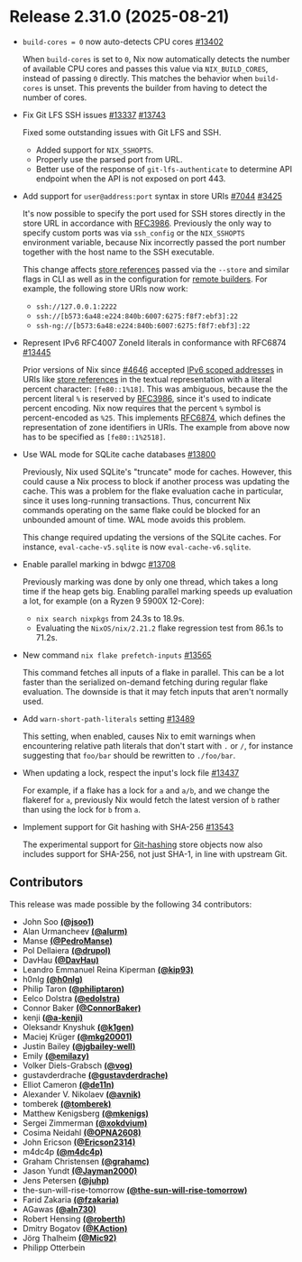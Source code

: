 # Release 2.31.0 (2025-08-21)

- `build-cores = 0` now auto-detects CPU cores [#13402](https://github.com/NixOS/nix/pull/13402)

  When `build-cores` is set to `0`, Nix now automatically detects the number of available CPU cores and passes this value via `NIX_BUILD_CORES`, instead of passing `0` directly. This matches the behavior when `build-cores` is unset. This prevents the builder from having to detect the number of cores.

- Fix Git LFS SSH issues [#13337](https://github.com/NixOS/nix/issues/13337) [#13743](https://github.com/NixOS/nix/pull/13743)

  Fixed some outstanding issues with Git LFS and SSH.

  * Added support for `NIX_SSHOPTS`.
  * Properly use the parsed port from URL.
  * Better use of the response of `git-lfs-authenticate` to determine API endpoint when the API is not exposed on port 443.

- Add support for `user@address:port` syntax in store URIs [#7044](https://github.com/NixOS/nix/issues/7044) [#3425](https://github.com/NixOS/nix/pull/3425)

  It's now possible to specify the port used for SSH stores directly in the store URL in accordance with [RFC3986](https://datatracker.ietf.org/doc/html/rfc3986). Previously the only way to specify custom ports was via `ssh_config` or the `NIX_SSHOPTS` environment variable, because Nix incorrectly passed the port number together with the host name to the SSH executable.

  This change affects [store references](@docroot@/store/types/index.md#store-url-format) passed via the `--store` and similar flags in CLI as well as in the configuration for [remote builders](@docroot@/command-ref/conf-file.md#conf-builders). For example, the following store URIs now work:

  - `ssh://127.0.0.1:2222`
  - `ssh://[b573:6a48:e224:840b:6007:6275:f8f7:ebf3]:22`
  - `ssh-ng://[b573:6a48:e224:840b:6007:6275:f8f7:ebf3]:22`

- Represent IPv6 RFC4007 ZoneId literals in conformance with RFC6874 [#13445](https://github.com/NixOS/nix/pull/13445)

  Prior versions of Nix since [#4646](https://github.com/NixOS/nix/pull/4646) accepted [IPv6 scoped addresses](https://datatracker.ietf.org/doc/html/rfc4007) in URIs like [store references](@docroot@/store/types/index.md#store-url-format) in the textual representation with a literal percent character: `[fe80::1%18]`. This was ambiguous, because the the percent literal `%` is reserved by [RFC3986](https://datatracker.ietf.org/doc/html/rfc3986), since it's used to indicate percent encoding. Nix now requires that the percent `%` symbol is percent-encoded as `%25`. This implements [RFC6874](https://datatracker.ietf.org/doc/html/rfc6874), which defines the representation of zone identifiers in URIs. The example from above now has to be specified as `[fe80::1%2518]`.

- Use WAL mode for SQLite cache databases [#13800](https://github.com/NixOS/nix/pull/13800)

  Previously, Nix used SQLite's "truncate" mode for caches. However, this could cause a Nix process to block if another process was updating the cache. This was a problem for the flake evaluation cache in particular, since it uses long-running transactions. Thus, concurrent Nix commands operating on the same flake could be blocked for an unbounded amount of time. WAL mode avoids this problem.

  This change required updating the versions of the SQLite caches. For instance, `eval-cache-v5.sqlite` is now `eval-cache-v6.sqlite`.

- Enable parallel marking in bdwgc [#13708](https://github.com/NixOS/nix/pull/13708)

  Previously marking was done by only one thread, which takes a long time if the heap gets big. Enabling parallel marking speeds up evaluation a lot, for example (on a Ryzen 9 5900X 12-Core):

  * `nix search nixpkgs` from 24.3s to 18.9s.
  * Evaluating the `NixOS/nix/2.21.2` flake regression test from 86.1s to 71.2s.

- New command `nix flake prefetch-inputs` [#13565](https://github.com/NixOS/nix/pull/13565)

  This command fetches all inputs of a flake in parallel. This can be a lot faster than the serialized on-demand fetching during regular flake evaluation. The downside is that it may fetch inputs that aren't normally used.

- Add `warn-short-path-literals` setting [#13489](https://github.com/NixOS/nix/pull/13489)

  This setting, when enabled, causes Nix to emit warnings when encountering relative path literals that don't start with `.` or `/`, for instance suggesting that `foo/bar` should be rewritten to `./foo/bar`.

- When updating a lock, respect the input's lock file [#13437](https://github.com/NixOS/nix/pull/13437)

  For example, if a flake has a lock for `a` and `a/b`, and we change the flakeref for `a`, previously Nix would fetch the latest version of `b` rather than using the lock for `b` from `a`.

- Implement support for Git hashing with SHA-256 [#13543](https://github.com/NixOS/nix/pull/13543)

  The experimental support for [Git-hashing](@docroot@/development/experimental-features.md#xp-feature-git-hashing) store objects now also includes support for SHA-256, not just SHA-1, in line with upstream Git.

## Contributors

This release was made possible by the following 34 contributors:

- John Soo [**(@jsoo1)**](https://github.com/jsoo1)
- Alan Urmancheev [**(@alurm)**](https://github.com/alurm)
- Manse [**(@PedroManse)**](https://github.com/PedroManse)
- Pol Dellaiera [**(@drupol)**](https://github.com/drupol)
- DavHau [**(@DavHau)**](https://github.com/DavHau)
- Leandro Emmanuel Reina Kiperman [**(@kip93)**](https://github.com/kip93)
- h0nIg [**(@h0nIg)**](https://github.com/h0nIg)
- Philip Taron [**(@philiptaron)**](https://github.com/philiptaron)
- Eelco Dolstra [**(@edolstra)**](https://github.com/edolstra)
- Connor Baker [**(@ConnorBaker)**](https://github.com/ConnorBaker)
- kenji [**(@a-kenji)**](https://github.com/a-kenji)
- Oleksandr Knyshuk [**(@k1gen)**](https://github.com/k1gen)
- Maciej Krüger [**(@mkg20001)**](https://github.com/mkg20001)
- Justin Bailey [**(@jgbailey-well)**](https://github.com/jgbailey-well)
- Emily [**(@emilazy)**](https://github.com/emilazy)
- Volker Diels-Grabsch [**(@vog)**](https://github.com/vog)
- gustavderdrache [**(@gustavderdrache)**](https://github.com/gustavderdrache)
- Elliot Cameron [**(@de11n)**](https://github.com/de11n)
- Alexander V. Nikolaev [**(@avnik)**](https://github.com/avnik)
- tomberek [**(@tomberek)**](https://github.com/tomberek)
- Matthew Kenigsberg [**(@mkenigs)**](https://github.com/mkenigs)
- Sergei Zimmerman [**(@xokdvium)**](https://github.com/xokdvium)
- Cosima Neidahl [**(@OPNA2608)**](https://github.com/OPNA2608)
- John Ericson [**(@Ericson2314)**](https://github.com/Ericson2314)
- m4dc4p [**(@m4dc4p)**](https://github.com/m4dc4p)
- Graham Christensen [**(@grahamc)**](https://github.com/grahamc)
- Jason Yundt [**(@Jayman2000)**](https://github.com/Jayman2000)
- Jens Petersen [**(@juhp)**](https://github.com/juhp)
- the-sun-will-rise-tomorrow [**(@the-sun-will-rise-tomorrow)**](https://github.com/the-sun-will-rise-tomorrow)
- Farid Zakaria [**(@fzakaria)**](https://github.com/fzakaria)
- AGawas [**(@aln730)**](https://github.com/aln730)
- Robert Hensing [**(@roberth)**](https://github.com/roberth)
- Dmitry Bogatov [**(@KAction)**](https://github.com/KAction)
- Jörg Thalheim [**(@Mic92)**](https://github.com/Mic92)
- Philipp Otterbein
